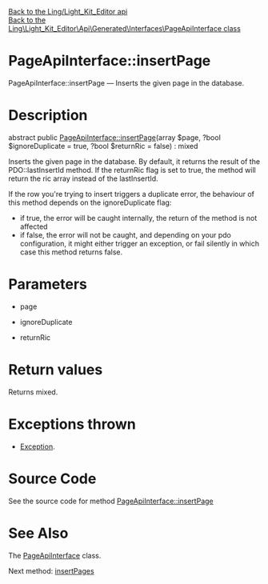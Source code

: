 [Back to the Ling/Light_Kit_Editor api](https://github.com/lingtalfi/Light_Kit_Editor/blob/master/doc/api/Ling/Light_Kit_Editor.md)<br>
[Back to the Ling\Light_Kit_Editor\Api\Generated\Interfaces\PageApiInterface class](https://github.com/lingtalfi/Light_Kit_Editor/blob/master/doc/api/Ling/Light_Kit_Editor/Api/Generated/Interfaces/PageApiInterface.md)


PageApiInterface::insertPage
================



PageApiInterface::insertPage — Inserts the given page in the database.




Description
================


abstract public [PageApiInterface::insertPage](https://github.com/lingtalfi/Light_Kit_Editor/blob/master/doc/api/Ling/Light_Kit_Editor/Api/Generated/Interfaces/PageApiInterface/insertPage.md)(array $page, ?bool $ignoreDuplicate = true, ?bool $returnRic = false) : mixed




Inserts the given page in the database.
By default, it returns the result of the PDO::lastInsertId method.
If the returnRic flag is set to true, the method will return the ric array instead of the lastInsertId.


If the row you're trying to insert triggers a duplicate error, the behaviour of this method depends on
the ignoreDuplicate flag:
- if true, the error will be caught internally, the return of the method is not affected
- if false, the error will not be caught, and depending on your pdo configuration, it might either
         trigger an exception, or fail silently in which case this method returns false.




Parameters
================


- page

    

- ignoreDuplicate

    

- returnRic

    


Return values
================

Returns mixed.


Exceptions thrown
================

- [Exception](http://php.net/manual/en/class.exception.php).&nbsp;







Source Code
===========
See the source code for method [PageApiInterface::insertPage](https://github.com/lingtalfi/Light_Kit_Editor/blob/master/Api/Generated/Interfaces/PageApiInterface.php#L35-L35)


See Also
================

The [PageApiInterface](https://github.com/lingtalfi/Light_Kit_Editor/blob/master/doc/api/Ling/Light_Kit_Editor/Api/Generated/Interfaces/PageApiInterface.md) class.

Next method: [insertPages](https://github.com/lingtalfi/Light_Kit_Editor/blob/master/doc/api/Ling/Light_Kit_Editor/Api/Generated/Interfaces/PageApiInterface/insertPages.md)<br>

